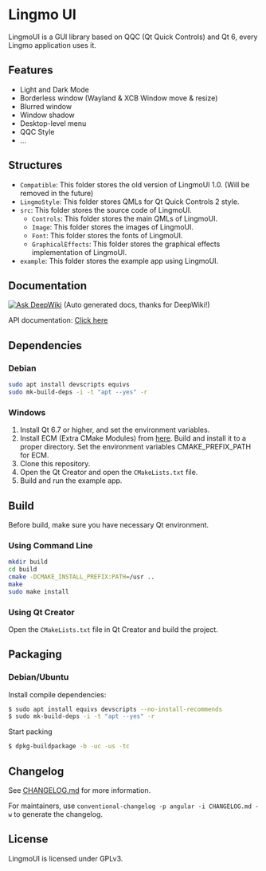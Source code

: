 # Lingmo UI

LingmoUI is a GUI library based on QQC (Qt Quick Controls) and Qt 6, every Lingmo application uses it.

## Features

* Light and Dark Mode
* Borderless window (Wayland & XCB Window move & resize)
* Blurred window
* Window shadow
* Desktop-level menu
* QQC Style
* ...

## Structures

- `Compatible`: This folder stores the old version of LingmoUI 1.0. (Will be removed in the future)
- `LingmoStyle`: This folder stores QMLs for Qt Quick Controls 2 style.
- `src`: This folder stores the source code of LingmoUI.
  - `Controls`: This folder stores the main QMLs of LingmoUI.
  - `Image`: This folder stores the images of LingmoUI.
  - `Font`: This folder stores the fonts of LingmoUI.
  - `GraphicalEffects`: This folder stores the graphical effects implementation of LingmoUI.
- `example`: This folder stores the example app using LingmoUI.

## Documentation

[![Ask DeepWiki](https://deepwiki.com/badge.svg)](https://deepwiki.com/LingmoOS/LingmoUI) (Auto generated docs, thanks for DeepWiki!)

API documentation: [Click here](https://lingmoos.github.io/LingmoUI/)

## Dependencies

### Debian

```bash
sudo apt install devscripts equivs
sudo mk-build-deps -i -t "apt --yes" -r
```

### Windows

1. Install Qt 6.7 or higher, and set the environment variables.
2. Install ECM (Extra CMake Modules) from [here](https://invent.kde.org/frameworks/extra-cmake-modules). Build and install it to a proper directory. Set the environment variables CMAKE_PREFIX_PATH for ECM.
3. Clone this repository.
4. Open the Qt Creator and open the `CMakeLists.txt` file.
5. Build and run the example app.

## Build
Before build, make sure you have necessary Qt environment.

### Using Command Line
```bash
mkdir build
cd build
cmake -DCMAKE_INSTALL_PREFIX:PATH=/usr ..
make
sudo make install
```

### Using Qt Creator

Open the `CMakeLists.txt` file in Qt Creator and build the project.

## Packaging

### Debian/Ubuntu

Install compile dependencies:

```bash
$ sudo apt install equivs devscripts --no-install-recommends
$ sudo mk-build-deps -i -t "apt --yes" -r
```

Start packing

```bash
$ dpkg-buildpackage -b -uc -us -tc
```

## Changelog

See [CHANGELOG.md](CHANGELOG.md) for more information.

For maintainers, use `conventional-changelog -p angular -i CHANGELOG.md -w` to generate the changelog.

## License

LingmoUI is licensed under GPLv3.

